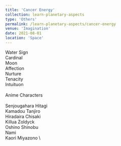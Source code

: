```yaml
---
title: 'Cancer Energy'
collection: learn-planetary-aspects
type: 'Others'
permalink: /learn-planetary-aspects/cancer-energy
venue: 'Imagination'
date: 2021-08-01
location: 'Space'
---
```


Water Sign \
Cardinal \
Moon \
Affection \
Nurture \
Tenacity \
Intuituon \
\
Anime Characters \
\
Senjougahara Hitagi \
Kamadou Tanjiro \
Hiradaira Chisaki \
Killua Zoldyck \
Oshino Shinobu \
Nami \
Kaori Miyazono \
